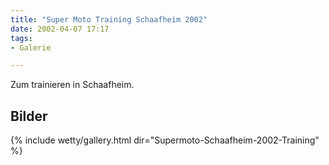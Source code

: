 ```yaml
---
title: "Super Moto Training Schaafheim 2002"
date: 2002-04-07 17:17
tags: 
- Galerie

---
```

Zum trainieren in Schaafheim. 

<!-- more -->

## Bilder

{% include wetty/gallery.html dir="Supermoto-Schaafheim-2002-Training" %}